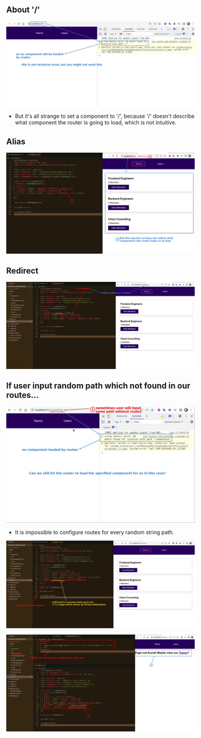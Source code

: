 ## **About '/'**

![Alt root problem](pic/01.jpg)

- But it's all strange to set a component to '/', because '/' doesn't describe what component the router is going to load, which is not intuitive.

## **Alias**

![Alt alias](pic/02.jpg)

## **Redirect**

![Alt redirect](pic/03.jpg)

## **If user input random path which not found in our routes...**

![Alt random path](pic/04.jpg)

- It is impossible to configure routes for every random string path.

![Alt route for random path](pic/05.jpg)

![Alt component for random path](pic/06.jpg)

